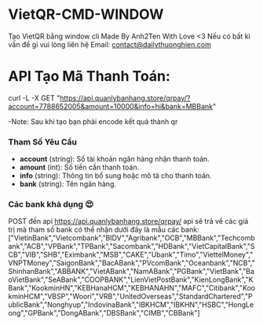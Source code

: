 # VietQR-CMD-WINDOW
Tạo VietQR bằng window cli
Made By Anh2Ten With Love <3
Nếu có bất kì vấn đề gì vui lòng liên hệ Email:
contact@dailythuonghien.com

# API Tạo Mã Thanh Toán: 
curl -L -X GET "https://api.quanlybanhang.store/qrpay/?account=7788652005&amount=10000&info=hi&bank=MBBank"

-Note: Sau khi tạo bạn phải encode kết quả thành qr 

### Tham Số Yêu Cầu
- **account** (string): Số tài khoản ngân hàng nhận thanh toán.
- **amount** (int): Số tiền cần thanh toán.
- **info** (string): Thông tin bổ sung hoặc mô tả cho thanh toán.
- **bank** (string): Tên ngân hàng.
 
### Các bank khả dụng 😍
POST đến api https://api.quanlybanhang.store/qrpay/
api sẽ trả về các giá trị mà tham số bank có thể nhận 
dưới đây là mẫu các bank:
["VietinBank","Vietcombank","BIDV","Agribank","OCB","MBBank","Techcombank","ACB","VPBank","TPBank","Sacombank","HDBank","VietCapitalBank","SCB","VIB","SHB","Eximbank","MSB","CAKE","Ubank","Timo","ViettelMoney","VNPTMoney","SaigonBank","BacABank","PVcomBank","Oceanbank","NCB","ShinhanBank","ABBANK","VietABank","NamABank","PGBank","VietBank","BaoVietBank","SeABank","COOPBANK","LienVietPostBank","KienLongBank","KBank","KookminHN","KEBHanaHCM","KEBHANAHN","MAFC","Citibank","KookminHCM","VBSP","Woori","VRB","UnitedOverseas","StandardChartered","PublicBank","Nonghyup","IndovinaBank","IBKHCM","IBKHN","HSBC","HongLeong","GPBank","DongABank","DBSBank","CIMB","CBBank"]
